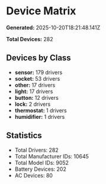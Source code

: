 # Device Matrix

**Generated:** 2025-10-20T18:21:48.141Z

**Total Devices:** 282

## Devices by Class

- **sensor:** 179 drivers
- **socket:** 53 drivers
- **other:** 17 drivers
- **light:** 17 drivers
- **button:** 12 drivers
- **lock:** 2 drivers
- **thermostat:** 1 drivers
- **humidifier:** 1 drivers

## Statistics

- Total Drivers: 282
- Total Manufacturer IDs: 10645
- Total Model IDs: 9052
- Battery Devices: 202
- AC Devices: 80
